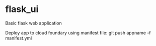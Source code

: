 # flask_ui
Basic flask web application

Deploy app to cloud foundary using manifest file:
git push appname -f manifest.yml

